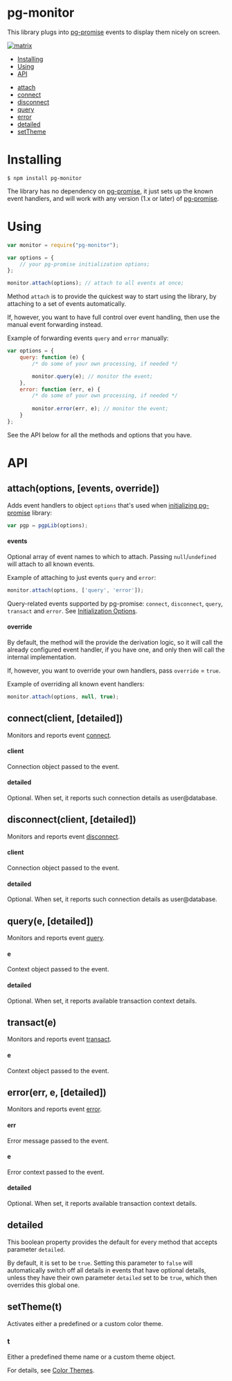 pg-monitor
===========

This library plugs into [pg-promise] events to display them nicely on screen.

[![matrix](http://s2.postimg.org/4hgqhkzih/matrix.gif)](http://s2.postimg.org/4hgqhkzih/matrix.gif)

* [Installing](#installing)
* [Using](#using)
* [API](#api)
 - [attach](#attachoptions-events-override)
 - [connect](#connectclient-detailed)
 - [disconnect](#disconnectclient-detailed)
 - [query](#querye-detailed)
 - [error](#errorerr-e-detailed)
 - [detailed](#detailed-4) 
 - [setTheme](#setthemet)
   
# Installing
```
$ npm install pg-monitor
```

The library has no dependency on [pg-promise], it just sets up the known event handlers,
and will work with any version (1.x or later) of [pg-promise].

# Using

```javascript
var monitor = require("pg-monitor");

var options = {
    // your pg-promise initialization options;
};

monitor.attach(options); // attach to all events at once;
```

Method `attach` is to provide the quickest way to start using the library,
by attaching to a set of events automatically.

If, however, you want to have full control over event handling,
then use the manual event forwarding instead.

Example of forwarding events `query` and `error` manually:

```javascript
var options = {
    query: function (e) {
        /* do some of your own processing, if needed */

        monitor.query(e); // monitor the event;
    },
    error: function (err, e) {
        /* do some of your own processing, if needed */
        
        monitor.error(err, e); // monitor the event;
    }
};
```

See the API below for all the methods and options that you have.

# API

## attach(options, [events, override])

Adds event handlers to object `options` that's used when [initializing pg-promise](https://github.com/vitaly-t/pg-promise#2-initializing) library:
```javascript
var pgp = pgpLib(options);
```

#### events

Optional array of event names to which to attach. Passing `null`/`undefined` will attach
to all known events.

Example of attaching to just events `query` and `error`:
```javascript
monitor.attach(options, ['query', 'error']);
```

Query-related events supported by pg-promise: `connect`, `disconnect`, `query`, `transact` and `error`.
See [Initialization Options](https://github.com/vitaly-t/pg-promise#initialization-options).

#### override

By default, the method will the provide the derivation logic, so it will call the already configured
event handler, if you have one, and only then will call the internal implementation.

If, however, you want to override your own handlers, pass `override` = `true`.

Example of overriding all known event handlers:
```javascript
monitor.attach(options, null, true);
```

## connect(client, [detailed])
Monitors and reports event [connect](https://github.com/vitaly-t/pg-promise#connect).

#### client
Connection object passed to the event.

#### detailed
Optional. When set, it reports such connection details as user@database. 

## disconnect(client, [detailed])
Monitors and reports event [disconnect](https://github.com/vitaly-t/pg-promise#disconnect).

#### client
Connection object passed to the event.

#### detailed
Optional. When set, it reports such connection details as user@database. 

## query(e, [detailed])
Monitors and reports event [query](https://github.com/vitaly-t/pg-promise#query).

#### e
Context object passed to the event.

#### detailed
Optional. When set, it reports available transaction context details. 

## transact(e)
Monitors and reports event [transact](https://github.com/vitaly-t/pg-promise#transact).

#### e
Context object passed to the event.

## error(err, e, [detailed])
Monitors and reports event [error](https://github.com/vitaly-t/pg-promise#error).

#### err
Error message passed to the event.

#### e
Error context passed to the event.

#### detailed
Optional. When set, it reports available transaction context details. 

## detailed

This boolean property provides the default for every method that accepts parameter `detailed`.

By default, it is set to be `true`. Setting this parameter to `false` will automatically
switch off all details in events that have optional details, unless they have their own
parameter `detailed` set to be `true`, which then overrides this global one.

## setTheme(t)

Activates either a predefined or a custom color theme.

### t

Either a predefined theme name or a custom theme object.

For details, see [Color Themes](https://github.com/vitaly-t/pg-monitor/wiki/Color-Themes). 

[pg-promise]:https://github.com/vitaly-t/pg-promise
